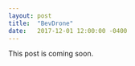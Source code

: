 ```yaml
---
layout: post
title:  "BevDrone"
date:   2017-12-01 12:00:00 -0400
---
```


This post is coming soon.